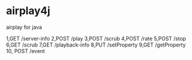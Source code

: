 airplay4j
=========

airplay for java

1,GET /server-info
2,POST /play
3,POST /scrub
4,POST /rate
5,POST /stop
6,GET /scrub
7,GET /playback-info
8,PUT /setProperty
9,GET /getProperty
10, POST /event 
